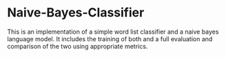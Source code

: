 # Naive-Bayes-Classifier

This is an implementation of a simple word list classifier and a naive bayes language model. It includes the training of both and a full evaluation and comparison of the two using appropriate metrics. 
